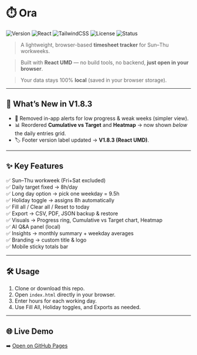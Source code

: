 # ⏱️ Ora 

![Version](https://img.shields.io/badge/version-1.8.3-blue.svg)
![React](https://img.shields.io/badge/React-18-61DAFB?logo=react&logoColor=white)
![TailwindCSS](https://img.shields.io/badge/TailwindCSS-CDN-38B2AC?logo=tailwind-css&logoColor=white)
![License](https://img.shields.io/badge/license-MIT-green.svg)
![Status](https://img.shields.io/badge/status-active-success.svg)

> A lightweight, browser-based **timesheet tracker** for Sun–Thu workweeks.

> Built with **React UMD** — no build tools, no backend, **just open in your browser**.  

> Your data stays 100% **local** (saved in your browser storage).

---

## 🚀 What’s New in V1.8.3
- 🛑 Removed in-app alerts for low progress & weak weeks (simpler view).  
- 📊 Reordered **Cumulative vs Target** and **Heatmap** → now shown *below* the daily entries grid.  
- 🏷️ Footer version label updated → **V1.8.3 (React UMD)**.

---

## ✨ Key Features
✅ Sun–Thu workweek (Fri+Sat excluded)  
✅ Daily target fixed → 8h/day  
✅ Long day option → pick one weekday = 9.5h  
✅ Holiday toggle → assigns 8h automatically  
✅ Fill all / Clear all / Reset to today  
✅ Export → CSV, PDF, JSON backup & restore  
✅ Visuals → Progress ring, Cumulative vs Target chart, Heatmap  
✅ AI Q&A panel (local)  
✅ Insights → monthly summary + weekday averages  
✅ Branding → custom title & logo  
✅ Mobile sticky totals bar  


---

## 🛠️ Usage
1. Clone or download this repo.  
2. Open `index.html` directly in your browser.  
3. Enter hours for each working day.  
4. Use Fill All, Holiday toggles, and Exports as needed.  

---

## 🌐 Live Demo
➡️ [Open on GitHub Pages](https://i3bdel3ziz.github.io/Timesheet_App/?_v=1.8.3)
